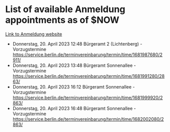 # List of available Anmeldung appointments as of $NOW
[Link to Anmeldung website](https://service.berlin.de/terminvereinbarung/termin/tag.php?termin=1&anliegen[]=120686&dienstleisterlist=122210,122217,327316,122219,327312,122227,327314,122231,327346,122243,327348,122254,122252,329742,122260,329745,122262,329748,122271,327278,122273,327274,122277,327276,330436,122280,327294,122282,327290,122284,327292,122291,327270,122285,327266,122286,327264,122296,327268,150230,329760,122297,327286,122294,327284,122312,329763,122314,329775,122304,327330,122311,327334,122309,327332,317869,122281,327352,122279,329772,122283,122276,327324,122274,327326,122267,329766,122246,327318,122251,327320,122257,327322,122208,327298,122226,327300&herkunft=http%3A%2F%2Fservice.berlin.de%2Fdienstleistung%2F120686%2F)
- Donnerstag, 20. April 2023 12:48 Bürgeramt 2 (Lichtenberg) - Vorzugstermine https://service.berlin.de/terminvereinbarung/termin/time/1681987680/2911/
- Donnerstag, 20. April 2023 13:48 Bürgeramt Sonnenallee - Vorzugstermine https://service.berlin.de/terminvereinbarung/termin/time/1681991280/2863/
- Donnerstag, 20. April 2023 16:12 Bürgeramt Sonnenallee - Vorzugstermine https://service.berlin.de/terminvereinbarung/termin/time/1681999920/2863/
- Donnerstag, 20. April 2023 16:48 Bürgeramt Sonnenallee - Vorzugstermine https://service.berlin.de/terminvereinbarung/termin/time/1682002080/2863/
